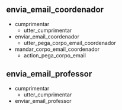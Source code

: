 ## envia_email_coordenador
* cumprimentar
    - utter_cumprimentar
* enviar_email_coordenador
    - utter_pega_corpo_email_coordenador
* mandar_corpo_email_coordenador
    - action_pega_corpo_email
    
## envia_email_professor
* cumprimentar
    - utter_cumprimentar
* enviar_email_professor
